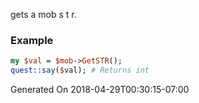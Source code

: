 gets a mob s t r.
### Example

```perl
my $val = $mob->GetSTR();
quest::say($val); # Returns int
```


Generated On 2018-04-29T00:30:15-07:00
